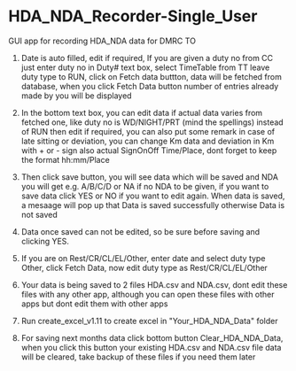 # HDA_NDA_Recorder-Single_User
GUI app for recording HDA_NDA data for DMRC TO

1. Date is auto filled, edit if required, If you are given a duty no from CC just enter duty no 
   in Duty# text box, select TimeTable from TT leave duty type to RUN, click on Fetch data buttton,
   data will be fetched from database, when you click Fetch Data button number of entries already made by
   you will be displayed

2. In the bottom text box, you can edit data if actual data varies from fetched one, 
   like duty no is WD/NIGHT/PRT (mind the spellings) instead of RUN then edit if required, 
   you can also put some remark in case of late sitting or deviation, you can change Km data 
   and deviation in Km with + or - sign  also actual SignOnOff Time/Place, dont forget to keep 
   the format hh:mm/Place

3. Then click save button, you will see data which will be saved and NDA you will get 
   e.g. A/B/C/D or NA if no NDA to be given, if you want to save data click YES or NO if you 
   want to edit again. When data is saved, a mesaage will pop up that Data is saved successfully otherwise Data is not saved

4. Data once saved can not be edited, so be sure before saving and clicking YES.

5. If you are on Rest/CR/CL/EL/Other, enter date and select duty type Other, click Fetch Data, 
   now edit duty type as Rest/CR/CL/EL/Other

6. Your data is being saved to 2 files HDA.csv and NDA.csv, dont edit these files with any other app,
   although you can open these files with other apps but dont edit them with other apps

7. Run create_excel_v1.11 to create excel in "Your_HDA_NDA_Data" folder

8. For saving next months data click bottom button Clear_HDA_NDA_Data, when you click this button
   your existing HDA.csv and NDA.csv file data will be cleared, take backup of these files if you need them later
